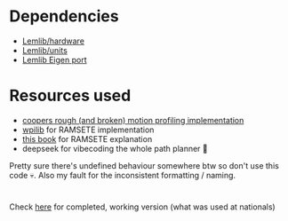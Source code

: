# Dependencies
- [Lemlib/hardware](https://github.com/LemLib/hardware)
- [Lemlib/units](https://github.com/LemLib/units)
- [Lemlib Eigen port](https://github.com/LemLib/Eigen)
# Resources used
- [coopers rough (and broken) motion profiling implementation](https://github.com/Cooper7196/Real-Time-Motion-Profiling)
- [wpilib](https://github.com/wpilibsuite/allwpilib) for RAMSETE implementation
- [this book](https://controls-in-frc.link/) for RAMSETE explanation
- deepseek for vibecoding the whole path planner 🐐

Pretty sure there's undefined behaviour somewhere btw so don't use this code 💀.
Also my fault for the inconsistent formatting / naming.
# 
Check [here](https://github.com/Ynthra/lib10478/tree/183daaee0ecbc13e4baaf4a6dc1e99542810931a) for completed, working version (what was used at nationals)
